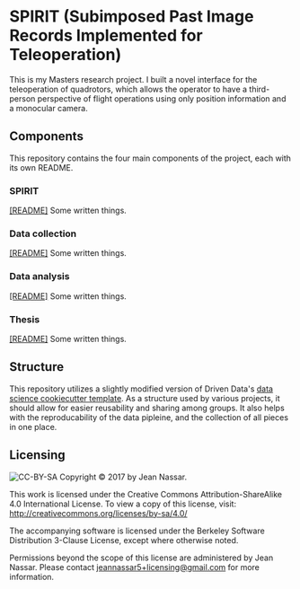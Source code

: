 # SPIRIT (Subimposed Past Image Records Implemented for Teleoperation)

This is my Masters research project.
I built a novel interface for the teleoperation of quadrotors, which allows the operator to have a third-person perspective of flight operations using only position information and a monocular camera.


## Components
This repository contains the four main components of the project, each with its own README.

### SPIRIT
[[README]](references/readme_spirit.md)
Some written things.

### Data collection 
[[README]](references/readme_data.md)
Some written things.

### Data analysis
[[README]](references/readme_analysis.md)
Some written things.

### Thesis
[[README]](references/readme_thesis.md)
Some written things.


## Structure
This repository utilizes a slightly modified version of Driven Data's [data science cookiecutter template](https://drivendata.github.io/cookiecutter-data-science/).
As a structure used by various projects, it should allow for easier reusability and sharing among groups.
It also helps with the reproducability of the data pipleine, and the collection of all pieces in one place.


## Licensing
![CC-BY-SA](https://i.creativecommons.org/l/by-sa/4.0/88x31.png)
Copyright © 2017 by Jean Nassar.

This work is licensed under the Creative Commons Attribution-ShareAlike 4.0 International License.
To view a copy of this license, visit:
http://creativecommons.org/licenses/by-sa/4.0/

The accompanying software is licensed under the Berkeley Software Distribution 3-Clause License, except where otherwise noted.

Permissions beyond the scope of this license are administered by Jean Nassar. Please contact jeannassar5+licensing@gmail.com for more information.
